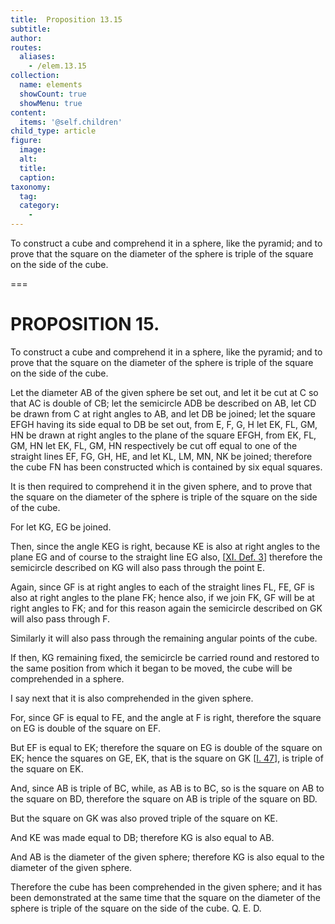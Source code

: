 ```yaml
---
title:  Proposition 13.15
subtitle: 
author:
routes:
  aliases:
    - /elem.13.15
collection:
  name: elements
  showCount: true
  showMenu: true
content:
  items: '@self.children'
child_type: article
figure:
  image:
  alt:
  title:
  caption:
taxonomy:
  tag:
  category:
    - 
---
```


<p><hi rend="ital">To construct a cube and comprehend it in a sphere</hi>, <hi rend="ital">like the pyramid; and to prove that the square on the diameter of the sphere is triple of the square on the side of the cube.</hi>
      </p>

===

<h1>PROPOSITION 15.</h1>
<p><span class="ital">To construct a cube and comprehend it in a sphere</span>, <span class="ital">like the pyramid; and to prove that the square on the diameter of the sphere is triple of the square on the side of the cube.</span>
      </p>

<p>Let the diameter <span class="ital">AB</span> of the given sphere be set out, and let it be cut at <span class="ital">C</span> so that <span class="ital">AC</span> is double of <span class="ital">CB</span>; let the semicircle <span class="ital">ADB</span> be described on <span class="ital">AB</span>, let <span class="ital">CD</span> be drawn from <span class="ital">C</span> at right angles to <span class="ital">AB</span>, and let <span class="ital">DB</span> be joined; let the square <span class="ital">EFGH</span> having its side equal to <span class="ital">DB</span> be set out, from <span class="ital">E</span>, <span class="ital">F</span>, <span class="ital">G</span>, <span class="ital">H</span> let <span class="ital">EK</span>, <span class="ital">FL</span>, <span class="ital">GM</span>, <span class="ital">HN</span> be drawn at right angles to the plane of the square <span class="ital">EFGH</span>, from <span class="ital">EK</span>, <span class="ital">FL</span>, <span class="ital">GM</span>, <span class="ital">HN</span> let <span class="ital">EK</span>, <span class="ital">FL</span>, <span class="ital">GM</span>, <span class="ital">HN</span> respectively be cut off equal to one of the straight lines <span class="ital">EF</span>, <span class="ital">FG</span>, <span class="ital">GH</span>, <span class="ital">HE</span>, and let <span class="ital">KL</span>, <span class="ital">LM</span>, <span class="ital">MN</span>, <span class="ital">NK</span> be joined; therefore the cube <span class="ital">FN</span> has been constructed which is contained by six equal squares. 
      </p>

<p>It is then required to comprehend it in the given sphere, and to prove that the square on the diameter of the sphere is triple of the square on the side of the cube. </p>

<p>For let <span class="ital">KG</span>, <span class="ital">EG</span> be joined. </p>

<p>Then, since the angle <span class="ital">KEG</span> is right, because <span class="ital">KE</span> is also at right angles to the plane <span class="ital">EG</span> and of course to the straight line <span class="ital">EG</span> also, [<a href="/elem.11.def.3">XI. Def. 3</a>] therefore the semicircle described on <span class="ital">KG</span> will also pass through the point <span class="ital">E</span>. </p>

<p>Again, since <span class="ital">GF</span> is at right angles to each of the straight lines <span class="ital">FL</span>, <span class="ital">FE</span>, <span class="ital">GF</span> is also at right angles to the plane <span class="ital">FK</span>; hence also, if we join <span class="ital">FK</span>, <span class="ital">GF</span> will be at right angles to <span class="ital">FK</span>; <pb n="479"/>and for this reason again the semicircle described on <span class="ital">GK</span> will also pass through <span class="ital">F</span>. </p>

<p>Similarly it will also pass through the remaining angular points of the cube. </p>

<p>If then, <span class="ital">KG</span> remaining fixed, the semicircle be carried round and restored to the same position from which it began to be moved, the cube will be comprehended in a sphere. </p>

<p>I say next that it is also comprehended in the given sphere. </p>

<p>For, since <span class="ital">GF</span> is equal to <span class="ital">FE</span>, and the angle at <span class="ital">F</span> is right, therefore the square on <span class="ital">EG</span> is double of the square on <span class="ital">EF</span>. </p>

<p>But <span class="ital">EF</span> is equal to <span class="ital">EK</span>; therefore the square on <span class="ital">EG</span> is double of the square on <span class="ital">EK</span>; hence the squares on <span class="ital">GE</span>, <span class="ital">EK</span>, that is the square on <span class="ital">GK</span> [<a href="/elem.1.47">I. 47</a>], is triple of the square on <span class="ital">EK</span>. </p>

<p>And, since <span class="ital">AB</span> is triple of <span class="ital">BC</span>, while, as <span class="ital">AB</span> is to <span class="ital">BC</span>, so is the square on <span class="ital">AB</span> to the square on <span class="ital">BD</span>, therefore the square on <span class="ital">AB</span> is triple of the square on <span class="ital">BD</span>. </p>

<p>But the square on <span class="ital">GK</span> was also proved triple of the square on <span class="ital">KE</span>. </p>

<p>And <span class="ital">KE</span> was made equal to <span class="ital">DB</span>; therefore <span class="ital">KG</span> is also equal to <span class="ital">AB</span>. </p>

<p>And <span class="ital">AB</span> is the diameter of the given sphere; therefore <span class="ital">KG</span> is also equal to the diameter of the given sphere. </p>

<p>Therefore the cube has been comprehended in the given sphere; and it has been demonstrated at the same time that the square on the diameter of the sphere is triple of the square on the side of the cube. Q. E. D.</p>
